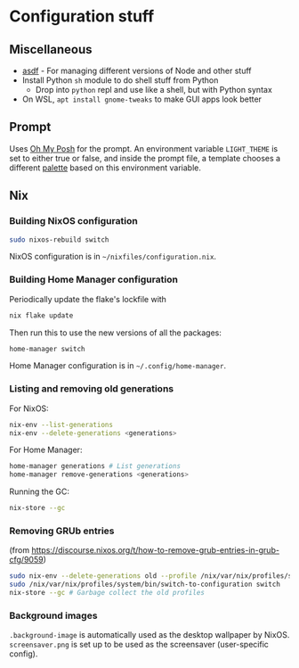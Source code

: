 # Configuration stuff

## Miscellaneous

- [asdf](https://asdf-vm.com) - For managing different versions of Node and other stuff
- Install Python `sh` module to do shell stuff from Python
  - Drop into `python` repl and use like a shell, but with Python syntax
- On WSL, `apt install gnome-tweaks` to make GUI apps look better

## Prompt

Uses [Oh My Posh](https://ohmyposh.dev/) for the prompt. An environment variable `LIGHT_THEME` is set to either true or false, and inside the prompt file, a template chooses a different [palette](https://ohmyposh.dev/docs/configuration/colors#palettes) based on this environment variable.

## Nix

### Building NixOS configuration

```bash
sudo nixos-rebuild switch
```

NixOS configuration is in `~/nixfiles/configuration.nix`.

### Building Home Manager configuration

Periodically update the flake's lockfile with
```bash
nix flake update
```

Then run this to use the new versions of all the packages:
```bash
home-manager switch
```

Home Manager configuration is in `~/.config/home-manager`.

### Listing and removing old generations

For NixOS:
```bash
nix-env --list-generations
nix-env --delete-generations <generations>
```

For Home Manager:
```bash
home-manager generations # List generations
home-manager remove-generations <generations>
```

Running the GC:
```bash
nix-store --gc
```

### Removing GRUb entries

(from https://discourse.nixos.org/t/how-to-remove-grub-entries-in-grub-cfg/9059)

```bash
sudo nix-env --delete-generations old --profile /nix/var/nix/profiles/system # Mark old profiles to be deleted?
sudo /nix/var/nix/profiles/system/bin/switch-to-configuration switch
nix-store --gc # Garbage collect the old profiles
```

### Background images

`.background-image` is automatically used as the desktop wallpaper by NixOS.
`screensaver.png` is set up to be used as the screensaver (user-specific config).

